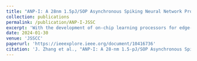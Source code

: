 ```yaml
---
title: "ANP-I: A 28nm 1.5pJ/SOP Asynchronous Spiking Neural Network Processor Enabling Sub-O.1 μJ/Sample On-Chip Learning for Edge-AI Applications (Open Access)"
collection: publications
permalink: /publication/ANP-I-JSSC
excerpt: 'With the development of on-chip learning processors for edge-AI applications, energy efficiency of NN inference and training is more and more critical. As on-chip training energy dominates the energy consumption of edge-AI processors [1], [2], [4], [5], reduction is of paramount importance. Spiking neural networks (SNNs) offer energy-efficient inference and learning compared with convolutional neural networks (CNNs) or deepneural networks (DNNs), but SNN-based processors have three challenges that need to be addressed (Fig. 22.6.1). 1) During on-chip training, some factors involved in ΔW computation are zeros resulting in ΔW=O, leading to redundant ΔW computation and memory access for weight update. 2) After reaching a certain accuracy, more data cannot improve the accuracy significantly, and 95% of the energy is wasted on the unnecessary processing of the input spike events afterwards. 3) In the case of sparse input-spike events, the number of spike events in each time step is different. If spike processing is synchronized by time step, the worst-case scenario needs to be considered. As a result, energy and time are wasted.'
date: 2024-01-30
venue: 'JSSCC'
paperurl: 'https://ieeexplore.ieee.org/document/10416736'
citation: 'J. Zhang et al., "ANP-I: A 28-nm 1.5-pJ/SOP Asynchronous Spiking Neural Network Processor Enabling Sub-0.1- $\mu $ J/Sample On-Chip Learning for Edge-AI Applications," in IEEE Journal of Solid-State Circuits, doi: 10.1109/JSSC.2024.3357045.'
---
```

